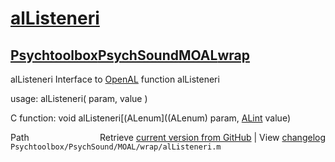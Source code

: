 # [alListeneri](alListeneri)
## [Psychtoolbox](Psychtoolbox)[PsychSound](PsychSound)[MOAL](MOAL)[wrap](wrap)

alListeneri  Interface to [OpenAL](OpenAL) function alListeneri  
  
usage:  alListeneri( param, value )  
  
C function:  void alListeneri[(ALenum]((ALenum) param, [ALint](ALint) value)  




<div class="code_header" style="text-align:right;">
  <span style="float:left;">Path&nbsp;&nbsp;</span> <span class="counter">Retrieve <a href=
  "https://raw.github.com/Psychtoolbox-3/Psychtoolbox-3/beta/Psychtoolbox/PsychSound/MOAL/wrap/alListeneri.m">current version from GitHub</a> | View <a href=
  "https://github.com/Psychtoolbox-3/Psychtoolbox-3/commits/beta/Psychtoolbox/PsychSound/MOAL/wrap/alListeneri.m">changelog</a></span>
</div>
<div class="code">
  <code>Psychtoolbox/PsychSound/MOAL/wrap/alListeneri.m</code>
</div>


